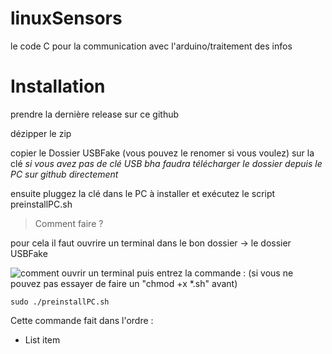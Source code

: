 
# linuxSensors
le code C pour la communication avec l'arduino/traitement des infos 
# Installation
prendre la dernière release sur ce github

dézipper le zip 

copier le Dossier USBFake (vous pouvez le renomer si vous voulez) sur la clé 
*si vous avez pas de clé USB bha faudra télécharger le dossier depuis le PC sur github directement*

ensuite pluggez la clé dans le PC à installer et exécutez le script preinstallPC.sh

> Comment faire ?

pour cela il faut ouvrire un terminal dans le bon dossier -> le dossier USBFake 

![comment ouvrir un terminal](https://i.ibb.co/3Rd97vB/tuto-linux.png)
puis entrez la commande : (si vous ne pouvez pas essayer de faire un "chmod +x *.sh" avant) 

    sudo ./preinstallPC.sh
Cette commande fait dans l'ordre :

 - List item

 

<!--stackedit_data:
eyJoaXN0b3J5IjpbLTE0MTIwNzQxOTQsLTQwMDY4MTE3MCwzOT
YxNDI1NzksLTE1Mzc3ODA5MTUsMTE5ODg4NTMwNSwtNTQxMjEy
NSw5OTE1MzM1NzUsLTE3MDIxMDg3ODRdfQ==
-->